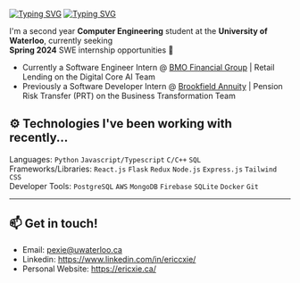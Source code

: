 [![Typing SVG](https://readme-typing-svg.demolab.com?font=Poppins&weight=600&size=25&pause=1000&color=F7F7F7&vCenter=true&width=430&height=25&lines=Hello!+I'm+Eric!+%F0%9F%91%8B)](https://git.io/typing-svg#gh-dark-mode-only)
[![Typing SVG](https://readme-typing-svg.demolab.com?font=Poppins&weight=600&size=25&pause=1000&color=000000&vCenter=true&width=430&height=25&lines=Hello!+I'm+Eric!+%F0%9F%91%8B)](https://git.io/typing-svg#gh-light-mode-only)

I'm a second year **Computer Engineering** student at the **University of Waterloo**, currently seeking \
**Spring 2024** SWE internship opportunities 🌱

- Currently a Software Engineer Intern @ [BMO Financial Group](https://www.bmo.com/) | Retail Lending on the Digital Core AI Team
- Previously a Software Developer Intern @ [Brookfield Annuity](https://www.brookfieldannuity.com/) | Pension Risk Transfer (PRT) on the Business Transformation Team

## ⚙️ Technologies I've been working with recently...

Languages: `Python` `Javascript/Typescript` `C/C++` `SQL` \
Frameworks/Libraries: `React.js` `Flask` `Redux` `Node.js` `Express.js` `Tailwind CSS` \
Developer Tools: `PostgreSQL` `AWS` `MongoDB` `Firebase` `SQLite` `Docker` `Git`

---

## 📫 Get in touch!

- Email: pexie@uwaterloo.ca 
- Linkedin: https://www.linkedin.com/in/ericcxie/ 
- Personal Website: https://ericxie.ca/
